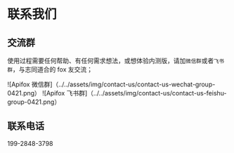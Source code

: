 # 联系我们

## 交流群

使用过程需要任何帮助、有任何需求想法，或想体验内测版，请加`微信群`或者`飞书群`，与志同道合的 fox 友交流；

![Apifox 微信群]（../../assets/img/contact-us/contact-us-wechat-group-0421.png）
![Apifox 飞书群]（../../assets/img/contact-us/contact-us-feishu-group-0421.png）

## 联系电话

199-2848-3798
